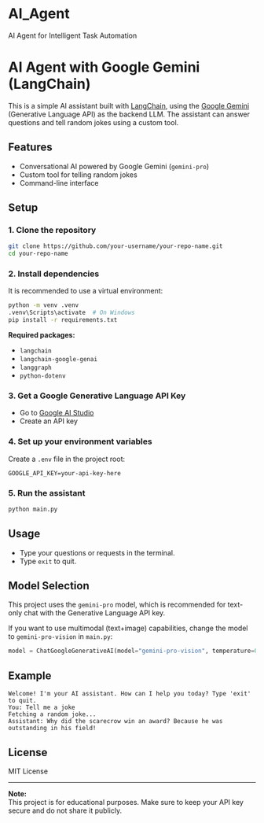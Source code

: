 # AI_Agent
AI Agent for Intelligent Task Automation

# AI Agent with Google Gemini (LangChain)

This is a simple AI assistant built with [LangChain](https://github.com/langchain-ai/langchain), using the [Google Gemini](https://ai.google.dev/) (Generative Language API) as the backend LLM. The assistant can answer questions and tell random jokes using a custom tool.

## Features

- Conversational AI powered by Google Gemini (`gemini-pro`)
- Custom tool for telling random jokes
- Command-line interface

## Setup

### 1. Clone the repository

```bash
git clone https://github.com/your-username/your-repo-name.git
cd your-repo-name
```

### 2. Install dependencies

It is recommended to use a virtual environment:

```bash
python -m venv .venv
.venv\Scripts\activate  # On Windows
pip install -r requirements.txt
```

**Required packages:**
- `langchain`
- `langchain-google-genai`
- `langgraph`
- `python-dotenv`

### 3. Get a Google Generative Language API Key

- Go to [Google AI Studio](https://aistudio.google.com/app/apikey)
- Create an API key

### 4. Set up your environment variables

Create a `.env` file in the project root:

```
GOOGLE_API_KEY=your-api-key-here
```

### 5. Run the assistant

```bash
python main.py
```

## Usage

- Type your questions or requests in the terminal.
- Type `exit` to quit.

## Model Selection

This project uses the `gemini-pro` model, which is recommended for text-only chat with the Generative Language API key.

If you want to use multimodal (text+image) capabilities, change the model to `gemini-pro-vision` in `main.py`:

```python
model = ChatGoogleGenerativeAI(model="gemini-pro-vision", temperature=0)
```

## Example

```
Welcome! I'm your AI assistant. How can I help you today? Type 'exit' to quit.
You: Tell me a joke
Fetching a random joke...
Assistant: Why did the scarecrow win an award? Because he was outstanding in his field!
```

## License

MIT License

---

**Note:**  
This project is for educational purposes. Make sure to keep your API key secure and do not share it publicly.
